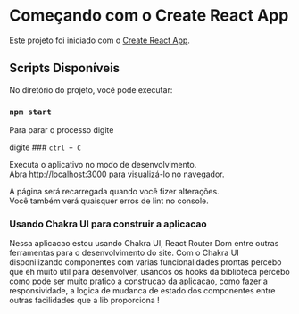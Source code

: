 # Começando com o Create React App

Este projeto foi iniciado com o [Create React App](https://github.com/facebook/create-react-app).

## Scripts Disponíveis

No diretório do projeto, você pode executar:

### `npm start`

Para parar o processo digite 

 digite ### `ctrl + C`

Executa o aplicativo no modo de desenvolvimento.\
Abra [http://localhost:3000](http://localhost:3000) para visualizá-lo no navegador.

A página será recarregada quando você fizer alterações.\
Você também verá quaisquer erros de lint no console.


### Usando Chakra UI para construir a aplicacao

Nessa aplicacao estou usando Chakra UI, React Router Dom entre outras ferramentas para o desenvolvimento do site. Com o Chakra UI disponilizando componentes com varias funcionalidades prontas percebo que eh muito util para desenvolver, usandos os hooks da biblioteca percebo como pode ser muito pratico a construcao da aplicacao, como fazer a responsividade, a logica de mudanca de estado dos componentes entre outras facilidades que a lib proporciona !
